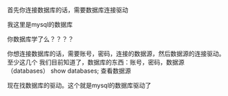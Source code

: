 #### 

首先你连接数据库的话，需要数据库连接驱动

我这里是mysql的数据库

你数据库学了么？？？？


你想连接数据库的话，需要账号，密码，连接的数据源，然后数据源的连接驱动。至少这几个
我们目前知道了，数据库的东西：账号，密码，数据源（databases）
show databases;  查看数据源

现在找数据库的驱动。这个就是mysql的数据库驱动了